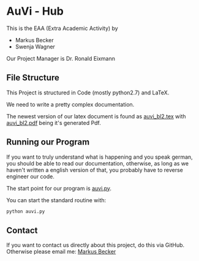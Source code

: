 # AuVi - Hub
This is the EAA (Extra Academic Activity) by
- Markus Becker
- Swenja Wagner

Our Project Manager is Dr. Ronald Eixmann

## File Structure
This Project is structured in Code (mostly python2.7) and LaTeX.

We need to write a pretty complex documentation.

The newest version of our latex document is found as [auvi_bl2.tex](/Latex/Lernleistung/auvi_bl2.tex) with [auvi_bl2.pdf](/Latex/Lernleistung/auvi_bl2.pdf) being it's generated Pdf.

## Running our Program
If you want to truly understand what is happening and you speak german, you should be able to read our documentation, otherwise, as long as we haven't written a english version of that, you probably have to reverse engineer our code.

The start point for our program is [auvi.py](/Code/PyVi/auvi.py).

You can start the standard routine with:

```python
python auvi.py
```

## Contact
If you want to contact us directly about this project, do this via GitHub. Otherwise please email me: [Markus Becker](mailto:markus@tibyte.net?subject=AuVi)
